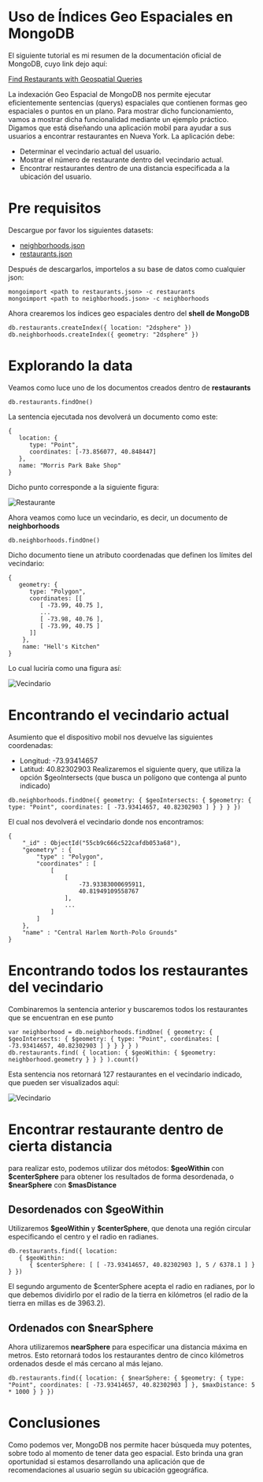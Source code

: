 # Uso de Índices Geo Espaciales en MongoDB

El siguiente tutorial es mi resumen de la documentación oficial de MongoDB, cuyo link dejo aquí:

[Find Restaurants with Geospatial Queries](https://docs.mongodb.com/manual/tutorial/geospatial-tutorial/)

La indexación Geo Espacial de MongoDB nos permite ejecutar eficientemente sentencias (querys) espaciales que contienen formas geo espaciales o puntos en un plano. Para mostrar dicho funcionamiento, vamos a mostrar dicha funcionalidad mediante un ejemplo práctico.
Digamos que está diseñando una aplicación mobil para ayudar a sus usuarios a encontrar restaurantes en Nueva York. La aplicación debe:

- Determinar el vecindario actual del usuario.
- Mostrar el número de restaurante dentro del vecindario actual.
- Encontrar restaurantes dentro de una distancia especificada a la ubicación del usuario.

# Pre requisitos

Descargue por favor los siguientes datasets:

- [neighborhoods.json](https://raw.githubusercontent.com/mongodb/docs-assets/geospatial/neighborhoods.json)
- [restaurants.json](https://raw.githubusercontent.com/mongodb/docs-assets/geospatial/restaurants.json)

Después de descargarlos, importelos a su base de datos como cualquier json:

```
mongoimport <path to restaurants.json> -c restaurants
mongoimport <path to neighborhoods.json> -c neighborhoods
```

Ahora crearemos los índices geo espaciales dentro del **shell de MongoDB**

```
db.restaurants.createIndex({ location: "2dsphere" })
db.neighborhoods.createIndex({ geometry: "2dsphere" })
```

# Explorando la data

Veamos como luce uno de los documentos creados dentro de **restaurants**

```
db.restaurants.findOne()
```

La sentencia ejecutada nos devolverá un documento como este:

```
{
   location: {
      type: "Point",
      coordinates: [-73.856077, 40.848447]
   },
   name: "Morris Park Bake Shop"
}
```

Dicho punto corresponde a la siguiente figura:

![Restaurante](https://github.com/fnaquira/mongodb-geospatial/blob/master/geospatial-single-point.png?raw=true)

Ahora veamos como luce un vecindario, es decir, un documento de **neighborhoods**

```
db.neighborhoods.findOne()
```

Dicho documento tiene un atributo coordenadas que definen los límites del vecindario:

```
{
   geometry: {
      type: "Polygon",
      coordinates: [[
         [ -73.99, 40.75 ],
         ...
         [ -73.98, 40.76 ],
         [ -73.99, 40.75 ]
      ]]
    },
    name: "Hell's Kitchen"
}
```

Lo cual luciría como una figura así:

![Vecindario](https://github.com/fnaquira/mongodb-geospatial/blob/master/geospatial-polygon-hells-kitchen.png?raw=true)

# Encontrando el vecindario actual

Asumiento que el dispositivo mobil nos devuelve las siguientes coordenadas:

- Longitud: -73.93414657
- Latitud: 40.82302903
  Realizaremos el siguiente query, que utiliza la opción \$geoIntersects (que busca un polígono que contenga al punto indicado)

```
db.neighborhoods.findOne({ geometry: { $geoIntersects: { $geometry: { type: "Point", coordinates: [ -73.93414657, 40.82302903 ] } } } })
```

El cual nos devolverá el vecindario donde nos encontramos:

```
{
    "_id" : ObjectId("55cb9c666c522cafdb053a68"),
    "geometry" : {
        "type" : "Polygon",
        "coordinates" : [
            [
                [
                    -73.93383000695911,
                    40.81949109558767
                ],
                ...
            ]
        ]
    },
    "name" : "Central Harlem North-Polo Grounds"
}
```

# Encontrando todos los restaurantes del vecindario

Combinaremos la sentencia anterior y buscaremos todos los restaurantes que se encuentran en ese punto

```
var neighborhood = db.neighborhoods.findOne( { geometry: { $geoIntersects: { $geometry: { type: "Point", coordinates: [ -73.93414657, 40.82302903 ] } } } } )
db.restaurants.find( { location: { $geoWithin: { $geometry: neighborhood.geometry } } } ).count()
```

Esta sentencia nos retornará 127 restaurantes en el vecindario indicado, que pueden ser visualizados aquí:

![Vecindario](https://github.com/fnaquira/mongodb-geospatial/blob/master/geospatial-all-restaurants.png?raw=true)

# Encontrar restaurante dentro de cierta distancia

para realizar esto, podemos utilizar dos métodos: **\$geoWithin** con **\$centerSphere** para obtener los resultados de forma desordenada, o **\$nearSphere** con **\$masDistance**

## Desordenados con \$geoWithin

Utilizaremos **\$geoWithin** y **\$centerSphere**, que denota una región circular especificando el centro y el radio en radianes.

```
db.restaurants.find({ location:
   { $geoWithin:
      { $centerSphere: [ [ -73.93414657, 40.82302903 ], 5 / 6378.1 ] } } })
```

El segundo argumento de \$centerSphere acepta el radio en radianes, por lo que debemos dividirlo por el radio de la tierra en kilómetros (el radio de la tierra en millas es de 3963.2).

## Ordenados con \$nearSphere

Ahora utilizaremos **nearSphere** para especificar una distancia máxima en metros. Esto retornará todos los restaurantes dentro de cinco kilómetros ordenados desde el más cercano al más lejano.

```
db.restaurants.find({ location: { $nearSphere: { $geometry: { type: "Point", coordinates: [ -73.93414657, 40.82302903 ] }, $maxDistance: 5 * 1000 } } })
```

# Conclusiones

Como podemos ver, MongoDB nos permite hacer búsqueda muy potentes, sobre todo al momento de tener data geo espacial.
Esto brinda una gran oportunidad si estamos desarrollando una aplicación que de recomendaciones al usuario según su ubicación ggeográfica.
